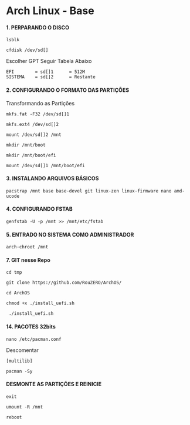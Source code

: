# Arch Linux - Base

#### 1. PERPARANDO O DISCO
```
lsblk
```
```
cfdisk /dev/sd[]
```
Escolher GPT Seguir Tabela Abaixo
```
EFI        = sd[]1      = 512M
SISTEMA    = sd[]2      = Restante
```
#### 2. CONFIGURANDO O FORMATO DAS PARTIÇÕES

Transformando as Partições
```
mkfs.fat -F32 /dev/sd[]1
```
```
mkfs.ext4 /dev/sd[]2
```
```
mount /dev/sd[]2 /mnt
```
```
mkdir /mnt/boot
```
```
mkdir /mnt/boot/efi
```
```
mount /dev/sd[]1 /mnt/boot/efi
```
#### 3. INSTALANDO ARQUIVOS BÁSICOS
```
pacstrap /mnt base base-devel git linux-zen linux-firmware nano amd-ucode
```
#### 4. CONFIGURANDO FSTAB  
```
genfstab -U -p /mnt >> /mnt/etc/fstab
```
#### 5. ENTRADO NO SISTEMA COMO ADMINISTRADOR 
```
arch-chroot /mnt
```
#### 7. GIT nesse Repo
```
cd tmp
```
```
git clone https://github.com/RouZERO/ArchOS/
```
```
cd ArchOS
```
```
chmod +x ./install_uefi.sh
```
```
 ./install_uefi.sh
```
#### 14. PACOTES 32bits
```
nano /etc/pacman.conf
```
Descomentar
```
[multilib]
```
```
pacman -Sy
```
#### DESMONTE AS PARTIÇÕES E REINICIE
```
exit
```
```
umount -R /mnt
```
```
reboot
```
